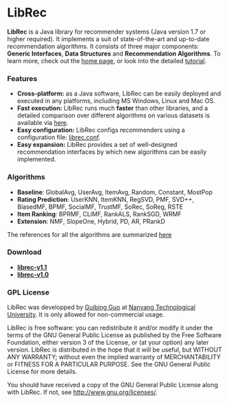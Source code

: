 LibRec
======

**LibRec** is a Java library for recommender systems (Java version 1.7 or higher required). It implements a suit of state-of-the-art and up-to-date recommendation algorithms. It consists of three major components: **Generic Interfaces**, **Data Structures** and **Recommendation Algorithms**. To learn more, check out the [home page](http://trust.sce.ntu.edu.sg/~gguo1/librec/), or look into the detailed [tutorial](http://trust.sce.ntu.edu.sg/~gguo1/librec/tutorial.html). 


### Features

* **Cross-platform:** as a Java software, LibRec can be easily deployed and executed in any platforms, including MS Windows, Linux and Mac OS.
* **Fast execution:** LibRec runs much **faster** than other libraries, and a detailed comparison over different algorithms on various datasets is available via [here](http://trust.sce.ntu.edu.sg/~gguo1/librec/).
* **Easy configuration:** LibRec configs recommenders using a configuration file: [librec.conf](http://trust.sce.ntu.edu.sg/~gguo1/librec/tutorial.html#config). 
* **Easy expansion:** LibRec provides a set of well-designed recommendation interfaces by which new algorithms can be easily implemented.

### Algorithms

* **Baseline**: GlobalAvg, UserAvg, ItemAvg, Random, Constant, MostPop
* **Rating Prediction**: UserKNN, ItemKNN, RegSVD, PMF, SVD++, BiasedMF, BPMF, SocialMF, TrustMF, SoRec, SoReg, RSTE
* **Item Ranking**: BPRMF, CLiMF, RankALS, RankSGD, WRMF
* **Extension**: NMF, SlopeOne, Hybrid, PD, AR, PRankD

The references for all the algorithms are summarized [here](http://trust.sce.ntu.edu.sg/~gguo1/librec/tutorial.html#algos)

### Download

* **[librec-v1.1](http://trust.sce.ntu.edu.sg/~gguo1/librec/release/librec-v1.1.zip)**
* **[librec-v1.0](http://trust.sce.ntu.edu.sg/~gguo1/librec/release/librec-v1.0.zip)**

### GPL License

LibRec was developped by [Guibing Guo](http://trust.sce.ntu.edu.sg/~gguo1/) at [Nanyang Technological University](http://www.ntu.edu.sg/). It is only allowed for non-commercial usage. 

LibRec is free software: you can redistribute it and/or modify it under the terms of the GNU General Public License as published by the Free Software Foundation, either version 3 of the License, or (at your option) any later version. LibRec is distributed in the hope that it will be useful, but WITHOUT ANY WARRANTY; without even the implied warranty of MERCHANTABILITY or FITNESS FOR A PARTICULAR PURPOSE. See the GNU General Public License for more details. 

You should have received a copy of the GNU General Public License along with LibRec. If not, see http://www.gnu.org/licenses/.
